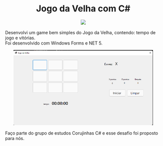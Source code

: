 # <center>Jogo da Velha com C# </center>

<p align="center">
  <img src="https://cdn.svgporn.com/logos/dotnet.svg" width="150" />
</p>

Desenvolvi um game bem simples do Jogo da Velha, contendo: tempo de jogo e vitórias.
<br>
Foi desenvolvido com Windows Forms e NET 5. 
<p align="center">
  <img src="readme-img.png" width="450" />
</p>

Faço parte do grupo de estudos Corujinhas C# e esse desafio foi proposto para nós.

